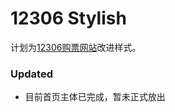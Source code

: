 # 12306 Stylish

计划为[12306购票网站](https://kyfw.12306.cn/otn/index/init)改进样式。

### Updated

- 目前首页主体已完成，暂未正式放出
